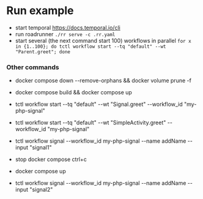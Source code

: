 
# Run example
- start temporal https://docs.temporal.io/cli
- run roadrunner `./rr serve -c .rr.yaml`
- start several (the next command start 100) workflows in parallel
  `for x in {1..100}; do tctl workflow start --tq "default" --wt "Parent.greet"; done`



### Other commands
- docker compose down --remove-orphans && docker volume prune -f

- docker compose build && docker compose up

- tctl workflow start --tq "default" --wt "Signal.greet" --workflow_id "my-php-signal"

- tctl workflow start --tq "default" --wt "SimpleActivity.greet" --workflow_id "my-php-signal"

- tctl workflow signal --workflow_id my-php-signal --name addName --input \"signal1\"

- stop docker compose ctrl+c

- docker compose up

- tctl workflow signal --workflow_id my-php-signal --name addName --input \"signal2\"
